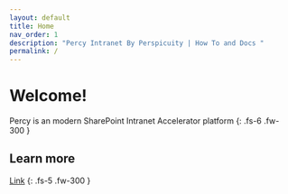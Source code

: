 ```yaml
---
layout: default
title: Home
nav_order: 1
description: "Percy Intranet By Perspicuity | How To and Docs "
permalink: /
---
```


# Welcome!
Percy is an modern SharePoint Intranet Accelerator platform
{: .fs-6 .fw-300 }

## Learn more
[Link](https://www.perspicuity.co.uk/percy-intranet/) {: .fs-5 .fw-300 }
